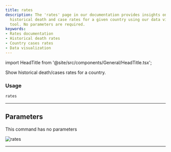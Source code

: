 ```yaml
---
title: rates
description: The 'rates' page in our documentation provides insights on how to access
  historical death and case rates for a given country using our data visualization
  tool. No parameters are required.
keywords:
- Rates documentation
- Historical death rates
- Country cases rates
- Data visualization
---
```


import HeadTitle from '@site/src/components/General/HeadTitle.tsx';

<HeadTitle title="alt /covid/rates - Reference | OpenBB Terminal Docs" />

Show historical death/cases rates for a country.

### Usage

```python wordwrap
rates
```

---

## Parameters

This command has no parameters


![rates](https://user-images.githubusercontent.com/46355364/153898007-a051dc1c-4b03-4c3c-ae72-c61da8f732ff.png)

---
